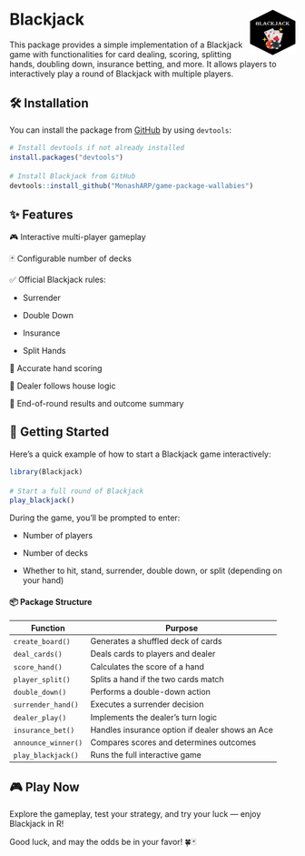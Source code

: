 
<!-- README.md is generated from README.Rmd. Please edit that file -->

# Blackjack <img src="man/figures/Blackjack.png" align="right" height="80" width="80" alt="" />

This package provides a simple implementation of a Blackjack game with
functionalities for card dealing, scoring, splitting hands, doubling
down, insurance betting, and more. It allows players to interactively
play a round of Blackjack with multiple players.

## 🛠 Installation

You can install the package from
[GitHub](https://github.com/MonashARP/game-package-wallabies.git) by
using `devtools`:

``` r
# Install devtools if not already installed
install.packages("devtools")

# Install Blackjack from GitHub
devtools::install_github("MonashARP/game-package-wallabies")
```

## ✨ Features

🎮 Interactive multi-player gameplay

🃏 Configurable number of decks

✅ Official Blackjack rules:

- Surrender

- Double Down

- Insurance

- Split Hands

🎯 Accurate hand scoring

🤵 Dealer follows house logic

🏁 End-of-round results and outcome summary

## 🚀 Getting Started

Here’s a quick example of how to start a Blackjack game interactively:

``` r
library(Blackjack)

# Start a full round of Blackjack
play_blackjack()
```

During the game, you’ll be prompted to enter:

- Number of players

- Number of decks

- Whether to hit, stand, surrender, double down, or split (depending on
  your hand)

#### 📦 Package Structure

| Function            | Purpose                                         |
|---------------------|-------------------------------------------------|
| `create_board()`    | Generates a shuffled deck of cards              |
| `deal_cards()`      | Deals cards to players and dealer               |
| `score_hand()`      | Calculates the score of a hand                  |
| `player_split()`    | Splits a hand if the two cards match            |
| `double_down()`     | Performs a double-down action                   |
| `surrender_hand()`  | Executes a surrender decision                   |
| `dealer_play()`     | Implements the dealer’s turn logic              |
| `insurance_bet()`   | Handles insurance option if dealer shows an Ace |
| `announce_winner()` | Compares scores and determines outcomes         |
| `play_blackjack()`  | Runs the full interactive game                  |

## 🎮 Play Now

Explore the gameplay, test your strategy, and try your luck — enjoy
Blackjack in R!

Good luck, and may the odds be in your favor! 🍀🃏
